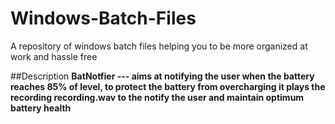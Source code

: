 # Windows-Batch-Files
A repository of windows batch files helping you to be more organized at work and hassle free

##Description
<b>BatNotfier --- aims at notifying the user when the battery reaches 85% of level, to protect the battery from overcharging it plays the recording recording.wav to the notify the user and maintain optimum battery health </b>
